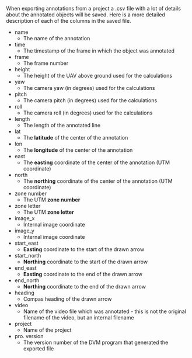 When exporting annotations from a project a .csv file with a lot of details about the annotated objects will be saved. Here is a more detailed description of each of the columns in the saved file.
- name
	- The name of the annotation
- time
	- The timestamp of the frame in which the object was annotated
- frame
	- The frame number
- height
	- The height of the UAV above ground used for the calculations
- yaw
	- The camera yaw (in degrees) used for the calculations
- pitch
	- The camera pitch (in degrees) used for the calculations
- roll
	- The camera roll (in degrees) used for the calculations
- length
	- The length of the annotated line
- lat
	- The **latitude** of the center of the annotation
- lon
	- The **longitude** of the center of the annotation
- east
	- The **easting** coordinate of the center of the annotation (UTM coordinate)
- north
	- The **northing** coordinate of the center of the annotation (UTM coordinate)
- zone number
	- The UTM **zone number**
- zone letter
	- The UTM **zone letter**
- image_x
	- Internal image coordinate
- image_y
	- Internal image coordinate
- start_east
	- **Easting** coordinate to the start of the drawn arrow
- start_north
	- **Northing** coordinate to the start of the drawn arrow
- end_east
	- **Easting** coordinate to the end of the drawn arrow
- end_north
	- **Northing** coordinate to the end of the drawn arrow
- heading	
	- Compas heading of the drawn arrow
- video
	- Name of the video file which was annotated - this is not the original filename of the video, but an internal filename
- project
	- Name of the project
- pro. version
	- The version number of the DVM program that generated the exported file